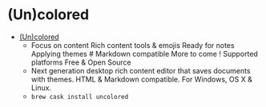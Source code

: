 # (Un)colored
- [(Un)colored](https://n457.github.io/Uncolored/)
  -  Focus on content Rich content tools & emojis Ready for notes Applying themes # Markdown compatible More to come ! Supported platforms Free & Open Source
  - Next generation desktop rich content editor that saves documents with themes. HTML & Markdown compatible. For Windows, OS X & Linux.
  - `brew cask install uncolored`
